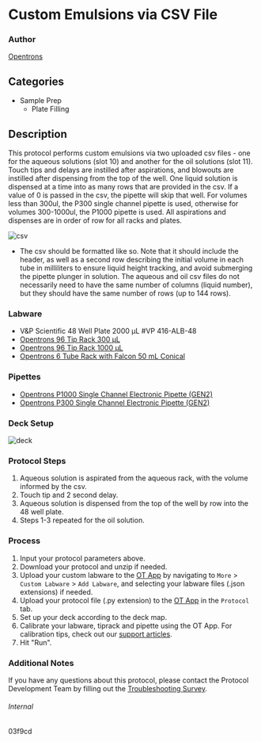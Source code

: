 # Custom Emulsions via CSV File


### Author
[Opentrons](https://opentrons.com/)


## Categories
* Sample Prep
	* Plate Filling


## Description
This protocol performs custom emulsions via two uploaded csv files - one for the aqueous solutions (slot 10) and another for the oil solutions (slot 11). Touch tips and delays are instilled after aspirations, and blowouts are instilled after dispensing from the top of the well. One liquid solution is dispensed at a time into as many rows that are provided in the csv. If a value of 0 is passed in the csv, the pipette will skip that well. For volumes less than 300ul, the P300 single channel pipette is used, otherwise for volumes 300-1000ul, the P1000 pipette is used. All aspirations and dispenses are in order of row for all racks and plates.

![csv](https://opentrons-protocol-library-website.s3.amazonaws.com/custom-README-images/03f9cd/Screen+Shot+2022-10-06+at+11.01.24+AM.png)

* The csv should be formatted like so. Note that it should include the header, as well as a second row describing the initial volume in each tube in milliliters to ensure liquid height tracking, and avoid submerging the pipette plunger in solution. The aqueous and oil csv files do not necessarily need to have the same number of columns (liquid number), but they should have the same number of rows (up to 144 rows).

### Labware
* V&P Scientific 48 Well Plate 2000 µL #VP 416-ALB-48
* [Opentrons 96 Tip Rack 300 µL](https://shop.opentrons.com/collections/opentrons-tips/products/opentrons-300ul-tips)
* [Opentrons 96 Tip Rack 1000 µL](https://shop.opentrons.com/collections/opentrons-tips/products/opentrons-1000ul-tips)
* [Opentrons 6 Tube Rack with Falcon 50 mL Conical](https://shop.opentrons.com/collections/opentrons-tips/products/tube-rack-set-1)


### Pipettes
* [Opentrons P1000 Single Channel Electronic Pipette (GEN2)](https://shop.opentrons.com/single-channel-electronic-pipette-p20/)
* [Opentrons P300 Single Channel Electronic Pipette (GEN2)](https://shop.opentrons.com/single-channel-electronic-pipette-p20/)


### Deck Setup
![deck](https://opentrons-protocol-library-website.s3.amazonaws.com/custom-README-images/03f9cd/deck.png)


### Protocol Steps
1. Aqueous solution is aspirated from the aqueous rack, with the volume informed by the csv.
2. Touch tip and 2 second delay.
3. Aqueous solution is dispensed from the top of the well by row into the 48 well plate.
4. Steps 1-3 repeated for the oil solution.


### Process
1. Input your protocol parameters above.
2. Download your protocol and unzip if needed.
3. Upload your custom labware to the [OT App](https://opentrons.com/ot-app) by navigating to `More` > `Custom Labware` > `Add Labware`, and selecting your labware files (.json extensions) if needed.
4. Upload your protocol file (.py extension) to the [OT App](https://opentrons.com/ot-app) in the `Protocol` tab.
5. Set up your deck according to the deck map.
6. Calibrate your labware, tiprack and pipette using the OT App. For calibration tips, check out our [support articles](https://support.opentrons.com/en/collections/1559720-guide-for-getting-started-with-the-ot-2).
7. Hit "Run".


### Additional Notes
If you have any questions about this protocol, please contact the Protocol Development Team by filling out the [Troubleshooting Survey](https://protocol-troubleshooting.paperform.co/).


###### Internal
03f9cd
